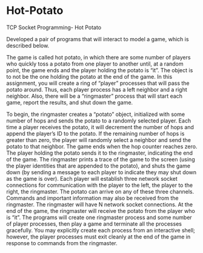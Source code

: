 # Hot-Potato
TCP Socket Programming- Hot Potato

Developed a pair of programs that will interact to model a game, which is described below. 

The game is called hot potato, in which there are some number of players who quickly toss 
a potato from one player to another until, at a random point, the game ends and the player 
holding the potato is “it”. The object is to not be the one holding the potato at the end 
of the game. In this assignment, you will create a ring of “player” processes that will pass
the potato around. Thus, each player process has a left neighbor and a right neighbor. 
Also, there will be a “ringmaster” process that will start each game, report the results, 
and shut down the game.

To begin, the ringmaster creates a “potato” object, initialized with some number of hops 
and sends the potato to a randomly selected player. Each time a player receives the potato,
it will decrement the number of hops and append the player’s ID to the potato. If the remaining 
number of hops is greater than zero, the player will randomly select a neighbor and send the 
potato to that neighbor. The game ends when the hop counter reaches zero. The player holding 
the potato sends it to the ringmaster, indicating the end of the game. The ringmaster prints 
a trace of the game to the screen (using the player identities that are appended to the potato), 
and shuts the game down (by sending a message to each player to indicate they may shut down as the game is over).
Each player will establish three network socket connections for communication with the player 
to the left, the player to the right, the ringmaster. The potato can arrive on any of these three 
channels. Commands and important information may also be received from the ringmaster. 
The ringmaster will have N network socket connections. At the end of the game, the ringmaster will
receive the potato from the player who is “it”.
The programs will create one ringmaster process and some number of player processes, then play a game 
and terminate all the processes gracefully. You may explicitly create each process from an interactive shell; however, 
the player processes must exit cleanly at the end of the game in response to commands from the ringmaster.
